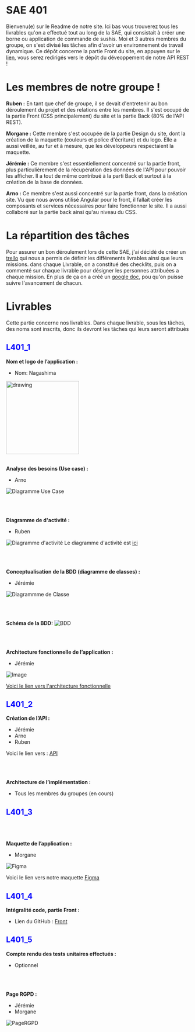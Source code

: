 # SAE 401

Bienvenu(e) sur le Readme de notre site. Ici bas vous trouverez tous les livrables qu'on a effectué tout au long de la SAE, qui consistait à créer une borne ou application de commande de sushis. Moi et 3 autres membres du groupe, on s'est divisé les tâches afin d'avoir un environnement de travail dynamique. Ce dépôt concerne la partie Front du site, en appuyen sur le [lien](https://github.com/RubenDavidAbreu/REST-API), vous serez redirigés vers le dépôt du déveoppement de notre API REST !

# Les membres de notre groupe !

**Ruben :**
En tant que chef de groupe, il se devait d'entretenir au bon déroulement du projet et des relations entre les membres. Il s'est occupé de la partie Front (CSS principalement) du site et la partie Back (80% de l'API REST).

**Morgane :**
Cette membre s'est occupée de la partie Design du site, dont la création de la maquette (couleurs et police d'écriture) et du logo. Elle a aussi veillée, au fur et à mesure, que les développeurs respectaient la maquette. 

**Jérémie :**
Ce membre s'est essentiellement concentré sur la partie front, plus particulièrement de la récupération des données de l'API pour pouvoir les afficher. Il a tout de même contribué à la parti Back et surtout à la création de la base de données.

**Arno :**
Ce membre s'est aussi concentré sur la partie front, dans la création site. Vu que nous avons utilisé Angular pour le front, il fallait créer les composants et services nécessaires pour faire fonctionner le site. Il a aussi collaboré sur la partie back ainsi qu'au niveau du CSS.

# La répartition des tâches

Pour assurer un bon déroulement lors de cette SAE, j'ai décidé de créer un [trello](https://trello.com/b/khcADG0c/sae-401-sushi) qui nous a permis de définir les différenents livrables ainsi que leurs missions. dans chaque Livrable, on a constitué des checklits, puis on a commenté sur chaque livrable pour désigner les personnes attribuées a chaque mission. En plus de ça on a créé un [google doc](https://docs.google.com/document/d/1e8uesi_isb6UTIcC94OynQ04z2M_aVLwD0j89qSBPb8/edit), pou qu'on puisse suivre l'avancement de chacun.


# Livrables

Cette partie concerne nos livrables. Dans chaque livrable, sous les tâches, des noms sont inscrits, donc ils devront les tâches qui leurs seront attribués 

<h2 style="color: blue;">L401_1</h2>

**Nom et logo de l’application :**
- Nom: Nagashima

<img src="gitimg/logoNagashima.png" alt="drawing" style="width:200px;"/>

<br>
<br>

**Analyse des besoins (Use case) :**
- Arno
  
![Diagramme Use Case](gitimg/Use_case_1.png "Use Case")

<br>
<br>

**Diagramme de d'activité :**
- Ruben

![Diagramme d'activité](gitimg/da.png "Diagramme d'activité")
Le diagramme d'activité est [ici](https://lucid.app/lucidchart/c8ddc878-7093-48c6-a0f8-e9d5c21f3217/edit?beaconFlowId=BCD25E95822B9DAF&invitationId=inv_7969b45b-1eb5-421f-9e83-418f4270f8cb&page=0_0#)

<br>
<br>

**Conceptualisation de la BDD (diagramme de classes) :**
- Jérémie

![Diagrammme de Classe](gitimg/dc.png)

<br>
<br>

**Schéma de la BDD:**
![BDD](gitimg/BDD.png "BDD")

<br>
<br>

**Architecture fonctionnelle de l’application :**
- Jérémie

![Image](gitimg/architecturefonc.png)

[Voici le lien vers l'architecture fonctionnelle](https://www.figma.com/file/wgbogqPk1XJiefPEUsz6HE/Architecture-fonctionnelle-de-l'application?type=whiteboard&node-id=0-1&t=anHQaD4liDsiCQjq-0)

<h2 style="color: blue;">L401_2</h2>

**Création de l’API :**
- Jérémie
- Arno
- Ruben

Voici le lien vers : [API](https://github.com/RubenDavidAbreu/REST-API)

<br>
<br>

**Architecture de l’implémentation :**
- Tous les membres du groupes (en cours)

<h2 style="color: blue;">L401_3</h2>

<br>
<br>

**Maquette de l’application :**
- Morgane

![Figma](gitimg/figma.png "Maquette Figma")

Voici le lien vers notre maquette [Figma](https://www.figma.com/file/js3IPJ5lyDuOkkbZxPp5JI/SAE-401---Sushi?type=design&node-id=0-1&mode=design&t=OsKSFu5Ozi29BfzR-0)

<h2 style="color: blue;">L401_4</h2>

**Intégralité code, partie Front :**
- Lien du GitHub : [Front](https://github.com/RubenDavidAbreu/nagashima) 

<h2 style="color: blue;">L401_5</h2>



**Compte rendu des tests unitaires effectués :**
- Optionnel

<br>
<br>

**Page RGPD :**
- Jérémie
- Morgane


![PageRGPD](gitimg/RGPD.png "Page RGPD")


